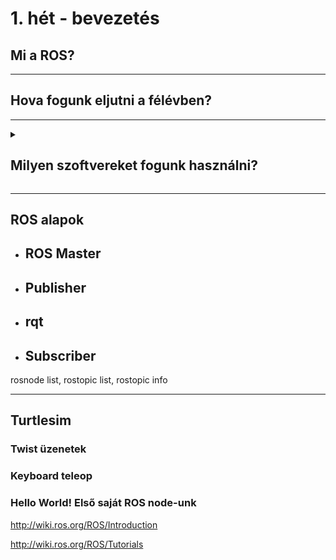 <!--style>
details > summary {
  font-size: 150%;
  padding: 4px;
  width: 600px;
  cursor: pointer;
  color:DeepSkyBlue;
}
h1 {color:DodgerBlue;}
h2 {color:DeepSkyBlue;}
</style-->

# 1. hét - bevezetés

## Mi a ROS?


***
## Hova fogunk eljutni a félévben?

***


<details>
<summary>

## Milyen szoftvereket fogunk használni?

</summary>


- ## Markdown
https://github.com/adam-p/markdown-here/wiki/Markdown-Cheatsheet

https://www.markdownguide.org/extended-syntax/

https://gist.github.com/seanh/13a93686bf4c2cb16e658b3cf96807f2

- ## GIT
  - ### GIT parancssorból

  - ### GitKraken

- ## Visual Studio Code
https://code.visualstudio.com/

- ## Windows 10 WSL 2


- ## XServer (VcXsrv)

https://sourceforge.net/projects/vcxsrv/

- ## Terminator
`Ctrl+Shift+e`
`Ctrl+Shift+o`
`Ctrl+Shift+w`
`Ctrl+Shift+q`

- ## ROS Melodic
  - ### A ROS telepítése
  - ### Catkin workspace parancsok

  - ### ROS parancsok


</details>

***
## ROS alapok

- ## ROS Master

- ## Publisher

- ## rqt

- ## Subscriber

rosnode list, rostopic list, rostopic info

***
## Turtlesim

### Twist üzenetek

### Keyboard teleop

### Hello World! Első saját ROS node-unk


http://wiki.ros.org/ROS/Introduction

http://wiki.ros.org/ROS/Tutorials